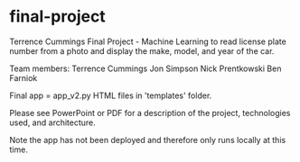 # final-project

Terrence Cummings
Final Project - Machine Learning to read license plate number from a photo and display the make, model, and year of the car.

Team members:
Terrence Cummings
Jon Simpson
Nick Prentkowski
Ben Farniok

Final app = app_v2.py
HTML files in 'templates' folder.

Please see PowerPoint or PDF for a description of the project, technologies used, and architecture.

Note the app has not been deployed and therefore only runs locally at this time.
